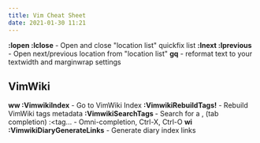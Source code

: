 ```yaml
---
title: Vim Cheat Sheet
date: 2021-01-30 11:21
---
```

**:lopen :lclose**		- Open and close "location list" quickfix list
**:lnext :lprevious**	- Open next/previous location from "location list"
**gq<motion>**				- reformat text to your textwidth and marginwrap settings

## VimWiki
**<leader>ww :VimwikiIndex**		- Go to VimWiki Index
**:VimwikiRebuildTags!**				- Rebuild VimWiki tags metadata
**:VimwikiSearchTags <tag>**		- Search for a <tag>, (tab completion)
:<tag...												- Omni-completion, Ctrl-X, Ctrl-O
**<leader>w<leader>i :VimwikiDiaryGenerateLinks**	- Generate diary index links

